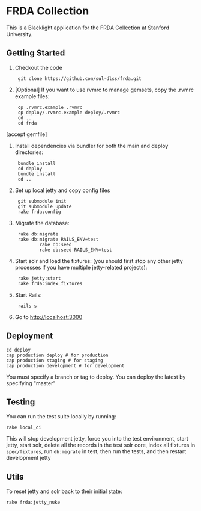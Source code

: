 # FRDA Collection

This is a Blacklight application for the FRDA Collection at Stanford University.

## Getting Started

1. Checkout the code

        git clone https://github.com/sul-dlss/frda.git

1. [Optional] If you want to use rvmrc to manage gemsets, copy the .rvmrc example files:

        cp .rvmrc.example .rvmrc
        cp deploy/.rvmrc.example deploy/.rvmrc
        cd ..
        cd frda
[accept gemfile]

1. Install dependencies via bundler for both the main and deploy directories:

        bundle install
        cd deploy
        bundle install
        cd ..

1. Set up local jetty and copy config files

        git submodule init
        git submodule update
        rake frda:config

1. Migrate the database:

        rake db:migrate
        rake db:migrate RAILS_ENV=test
				rake db:seed
				rake db:seed RAILS_ENV=test

1. Start solr and load the fixtures: (you should first stop any other jetty processes if you have multiple jetty-related projects):

        rake jetty:start
        rake frda:index_fixtures

1. Start Rails:

        rails s

1. Go to <http://localhost:3000>


## Deployment

    cd deploy
    cap production deploy # for production
    cap production staging # for staging
    cap production development # for development

You must specify a branch or tag to deploy.  You can deploy the latest by specifying "master"

## Testing

You can run the test suite locally by running:

    rake local_ci

This will stop development jetty, force you into the test environment, start jetty, start solr,
delete all the records in the test solr core, index all fixtures in `spec/fixtures`, run `db:migrate` in test,
then run the tests, and then restart development jetty

## Utils

To reset jetty and solr back to their initial state:

    rake frda:jetty_nuke